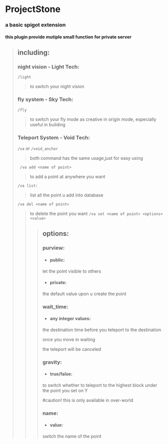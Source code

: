 # ProjectStone
### a basic spigot extension

#### this plugin provide mutiple small function for private server

> ## including:
> ### night vision - Light Tech:
>  ` /light `
>> to switch your night vision
>
> ### fly system - Sky Tech:
>  ` /fly `
>>  to switch your fly mode as creative in origin mode,
>>  especially useful in building
>
> ### Teleport System - Void Tech:
> ` /va ` or ` /void_anchor `
>>  both command has the same usage,just for easy using
> 
>  ` /va add <name of point>`
>>  to add a point at anywhere you want
> 
>  `/va list:`
>> list all the point u add into database 
> 
> `/va del <name of point>`
>> to delete the point you want
>  `/va set <name of point> <options> <value>`
>>>## options:
>>> ### purview:
>>> * #### public:
>>>  let the point visible to others
>>> * #### private:
>>>  the default value upon u create the point
>>>
>>> ### wait_time:
>>> * #### any integer values:
>>>  the destination time before you teleport to the destination
>>> 
>>>  once you move in waiting
>>> 
>>>  the teleport will be canceled
>>>
>>> ### gravity:
>>> * #### true/false:
>>>  to switch whether to teleport to the highest block under the point you set on Y
>>> 
>>>  #caution! this is only available in over-world
>>> ### name:
>>>  * #### value:
>>>   switch the name of the point
